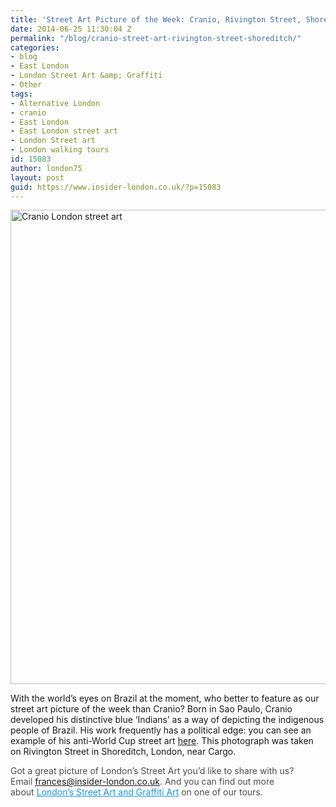 ```yaml
---
title: 'Street Art Picture of the Week: Cranio, Rivington Street, Shoreditch'
date: 2014-06-25 11:30:04 Z
permalink: "/blog/cranio-street-art-rivington-street-shoreditch/"
categories:
- blog
- East London
- London Street Art &amp; Graffiti
- Other
tags:
- Alternative London
- cranio
- East London
- East London street art
- London Street art
- London walking tours
id: 15083
author: london75
layout: post
guid: https://www.insider-london.co.uk/?p=15083
---
```


[<img class="size-full wp-image-15085 aligncenter" src="/wp-content/uploads/2014/06/Cranio.jpg" alt="Cranio London street art" width="569" height="759" />](/wp-content/uploads/2014/06/Cranio.jpg)
  
With the world&#8217;s eyes on Brazil at the moment, who better to feature as our street art picture of the week than Cranio? Born in Sao Paulo, Cranio developed his distinctive blue &#8216;Indians&#8217; as a way of depicting the indigenous people of Brazil. His work frequently has a political edge: you can see an example of his anti-World Cup street art <a href="http://www.theguardian.com/artanddesign/gallery/2014/jun/09/brazils-anti-world-cup-street-art-in-pictures" target="_blank">here</a>. This photograph was taken on Rivington Street in Shoreditch, London, near Cargo.

<span style="color: #4d4d4d;">Got a great picture of London’s Street Art you’d like to share with us? Email </span><a id="yui_3_16_0_1_1402043296792_83087" style="color: #196ad4;" href="mailto:frances@insider-london.co.uk" target="_blank" rel="nofollow" shape="rect">frances@insider-london.co.uk</a><span style="color: #4d4d4d;">. And you can find out more about </span><a style="color: #1994e6;" href="https://www.insider-london.co.uk/tours/street-art-tour-london/" target="_blank">London’s Street Art and Graffiti Art</a><span style="color: #4d4d4d;"> on one of our tours.</span>